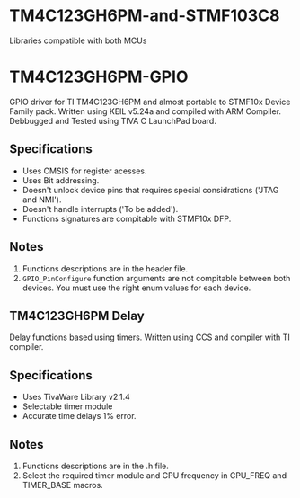 # TM4C123GH6PM-and-STMF103C8
Libraries compatible with both MCUs
# TM4C123GH6PM-GPIO
GPIO driver for TI TM4C123GH6PM and almost portable to STMF10x Device Family pack. Written using KEIL v5.24a and compiled with ARM Compiler. Debbugged and Tested using TIVA C LaunchPad board.

## Specifications
*  Uses CMSIS for register acesses.
*  Uses Bit addressing.
*  Doesn't unlock device pins that requires special considrations ('JTAG and NMI').
*  Doesn't handle interrupts ('To be added').
*  Functions signatures are compitable with STMF10x DFP.

## Notes
1.  Functions descriptions are in the header file.
2.  `GPIO_PinConfigure` function arguments are not compitable between both devices. You must use the right enum values for each device.

## TM4C123GH6PM Delay
Delay functions based using timers. Written using CCS and compiler with TI compiler.
## Specifications
* Uses TivaWare Library v2.1.4
* Selectable timer module
* Accurate time delays 1% error.
## Notes
1. Functions descriptions are in the .h file.
2. Select the required timer module and CPU frequency in CPU_FREQ and TIMER_BASE macros.
